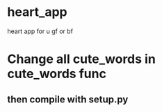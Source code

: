 # heart_app
heart app for u gf or bf


# Change all cute_words in cute_words func

## then compile with setup.py
